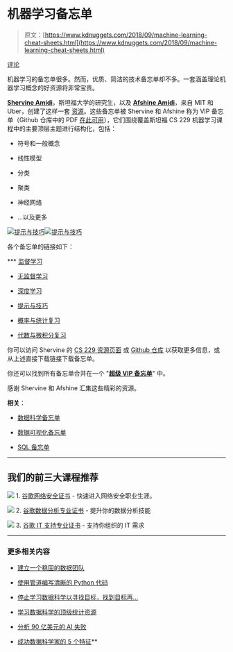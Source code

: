 # 机器学习备忘单

> 原文：[https://www.kdnuggets.com/2018/09/machine-learning-cheat-sheets.html](https://www.kdnuggets.com/2018/09/machine-learning-cheat-sheets.html)

[评论](#comments)

机器学习的备忘单很多。然而，优质、简洁的技术备忘单却不多。一套涵盖理论机器学习概念的好资源将非常宝贵。

**[Shervine Amidi](https://twitter.com/ShervineA)**，斯坦福大学的研究生，以及 [**Afshine Amidi**](https://twitter.com/afshinea)，来自 MIT 和 Uber，创建了这样一套 [资源](https://stanford.edu/~shervine/)。这些备忘单被 Shervine 和 Afshine 称为 VIP 备忘单（Github 仓库中的 PDF [在此可用](https://github.com/afshinea/stanford-cs-229-machine-learning)），它们围绕覆盖斯坦福 CS 229 机器学习课程中的主要顶层主题进行结构化，包括：

+   符号和一般概念

+   线性模型

+   分类

+   聚类

+   神经网络

+   ...以及更多

[![提示与技巧](../Images/1c7364822e579f786b0b01ec318ed20b.png)![提示与技巧](../Images/48e279d379b5a8b339ed94ef7a4cfc81.png)](https://github.com/afshinea/stanford-cs-229-machine-learning)

各个备忘单的链接如下：

***   [监督学习](https://github.com/afshinea/stanford-cs-229-machine-learning/blob/master/cheatsheet-supervised-learning.pdf)

+   [无监督学习](https://github.com/afshinea/stanford-cs-229-machine-learning/blob/master/cheatsheet-unsupervised-learning.pdf)

+   [深度学习](https://github.com/afshinea/stanford-cs-229-machine-learning/blob/master/cheatsheet-deep-learning.pdf)

+   [提示与技巧](https://github.com/afshinea/stanford-cs-229-machine-learning/blob/master/cheatsheet-machine-learning-tips-and-tricks.pdf)

+   [概率与统计复习](https://github.com/afshinea/stanford-cs-229-machine-learning/blob/master/refresher-probabilities-statistics.pdf)

+   [代数与微积分复习](https://github.com/afshinea/stanford-cs-229-machine-learning/blob/master/refresher-algebra-calculus.pdf)

你可以访问 Shervine 的 [CS 229 资源页面](https://stanford.edu/~shervine/) 或 [Github 仓库](https://github.com/afshinea/stanford-cs-229-machine-learning) 以获取更多信息，或从上述直接下载链接下载备忘单。

你还可以找到所有备忘单合并在一个 "[**超级 VIP 备忘单**](https://github.com/afshinea/stanford-cs-229-machine-learning/blob/master/super-cheatsheet-machine-learning.pdf)" 中。

感谢 Shervine 和 Afshine 汇集这些精彩的资源。

**相关**：

+   [数据科学备忘单](/2018/09/meverick-lin-data-science-cheat-sheet.html)

+   [数据可视化备忘单](/2018/08/data-visualization-cheatsheet.html)

+   [SQL 备忘单](/2018/07/sql-cheat-sheet.html)

* * *

## 我们的前三大课程推荐

![](../Images/0244c01ba9267c002ef39d4907e0b8fb.png) 1\. [谷歌网络安全证书](https://www.kdnuggets.com/google-cybersecurity) - 快速进入网络安全职业生涯。

![](../Images/e225c49c3c91745821c8c0368bf04711.png) 2\. [谷歌数据分析专业证书](https://www.kdnuggets.com/google-data-analytics) - 提升你的数据分析技能

![](../Images/0244c01ba9267c002ef39d4907e0b8fb.png) 3\. [谷歌 IT 支持专业证书](https://www.kdnuggets.com/google-itsupport) - 支持你组织的 IT 需求

* * *

### 更多相关内容

+   [建立一个稳固的数据团队](https://www.kdnuggets.com/2021/12/build-solid-data-team.html)

+   [使用管道编写清晰的 Python 代码](https://www.kdnuggets.com/2021/12/write-clean-python-code-pipes.html)

+   [停止学习数据科学以寻找目标，找到目标再…](https://www.kdnuggets.com/2021/12/stop-learning-data-science-find-purpose.html)

+   [学习数据科学的顶级统计资源](https://www.kdnuggets.com/2021/12/springboard-top-resources-learn-data-science-statistics.html)

+   [分析 90 亿美元的 AI 失败](https://www.kdnuggets.com/2021/12/9b-ai-failure-examined.html)

+   [成功数据科学家的 5 个特征](https://www.kdnuggets.com/2021/12/5-characteristics-successful-data-scientist.html)**
